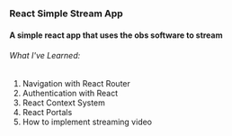 ### React Simple Stream App

#### A simple react app that uses the obs software to stream

###### What I've Learned:

1. Navigation with React Router
1. Authentication with React
1. React Context System
1. React Portals
1. How to implement streaming video
